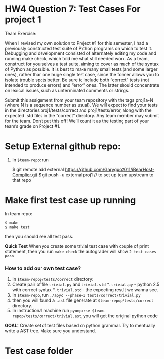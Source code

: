 # HW4 Question 7: Test Cases For project 1
Team Exercise: 

When I revised my own solution to Project #1 for this semester, I had a previously constructed test suite of Python programs on which to test it. Debugging and development consisted of alternately editing my code and running make check, which told me what still needed work. As a team, construct for yourselves a test suite, aiming to cover as much of the syntax of Python as possible. It is best to make many small tests (and some larger ones), rather than one huge single test case, since the former allows you to isolate trouble spots better. Be sure to include both “correct” tests (not intended to produce errors) and “error” ones. The latter should concentrate on lexical issues, such as unterminated comments or strings.

Submit this assignment from your team repository with the tags proj1a-N (where N is a sequence number as usual). We will expect to find your tests in the directories proj1/tests/correct and proj1/tests/error, along with the expected .std files in the “correct” directory. Any team member may submit for the team.
Don’t put this off! We’ll count it as the testing part of your team’s grade on Project #1.

# Setup External github repo:
1. In `$team-repo`: run

	$ git remote add external https://github.com/Garyguo2011/iBearHost-Complier.git
	$ git push -u external proj1
	// to set up team upstream to that repo

# Make first test case up running

In team repo:
	
	$ make
	$ make test

then you should see all test pass.

**Quick Test** When you create some trivial test case with couple of print statement, then you run `make check` the autograder will show `2 test cases pass`

### How to add our own test case?

1. In `$team-repop/tests/correct` directory:
1. Create pair of file `trivial.py` and `trivial.std`
	*. `trivial.py` - python 2.5 with correct syntax
	*. `trivial.std` - the expecting result we wanna see.
1. In `$team-repo`, run `./apyc --phase=1 tests/correct/trivial.py` 
1. then you will found a `.ast` file generate at `$team-repop/tests/correct` directory.
1. In instructional machine run `pyunparse $team-repop/tests/correct/trivial.ast`, you will get the original python code

**GOAL:** Create set of test files based on python grammar. Try to mentually write a AST tree. Make sure you understand.

# Test case folder


